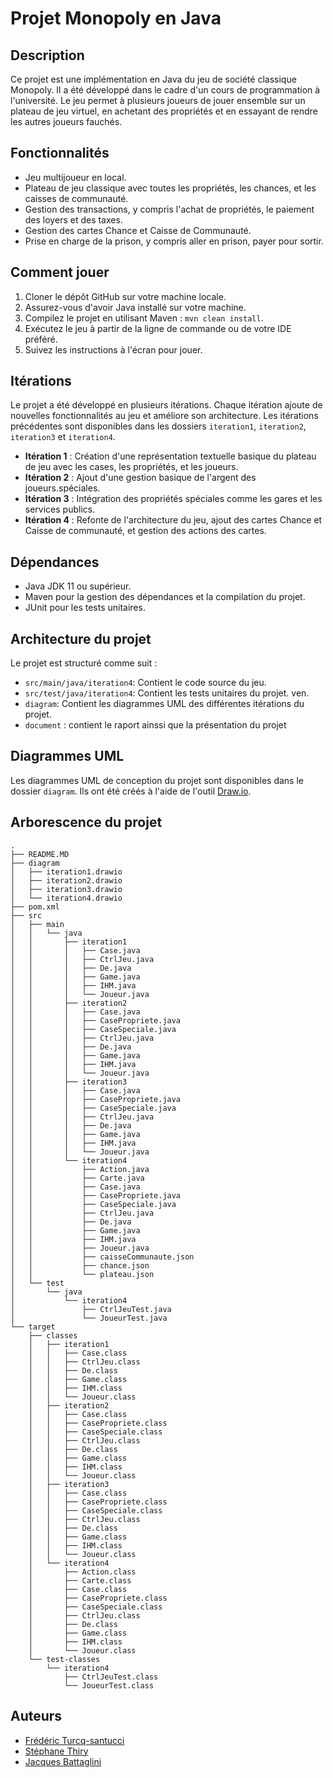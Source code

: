 # Projet Monopoly en Java

## Description

Ce projet est une implémentation en Java du jeu de société classique Monopoly. Il a été développé dans le cadre d'un cours de programmation à l'université. Le jeu permet à plusieurs joueurs de jouer ensemble sur un plateau de jeu virtuel, en achetant des propriétés et en essayant de rendre les autres joueurs fauchés.

## Fonctionnalités

- Jeu multijoueur en local.
- Plateau de jeu classique avec toutes les propriétés, les chances, et les caisses de communauté.
- Gestion des transactions, y compris l'achat de propriétés, le paiement des loyers et des taxes.
- Gestion des cartes Chance et Caisse de Communauté.
- Prise en charge de la prison, y compris aller en prison, payer pour sortir.

## Comment jouer

1. Cloner le dépôt GitHub sur votre machine locale.
2. Assurez-vous d'avoir Java installé sur votre machine.
3. Compilez le projet en utilisant Maven : `mvn clean install`.
4. Exécutez le jeu à partir de la ligne de commande ou de votre IDE préféré.
5. Suivez les instructions à l'écran pour jouer.

## Itérations

Le projet a été développé en plusieurs itérations. Chaque itération ajoute de nouvelles fonctionnalités au jeu et améliore son architecture. Les itérations précédentes sont disponibles dans les dossiers `iteration1`, `iteration2`, `iteration3` et `iteration4`.

- **Itération 1** : Création d'une représentation textuelle basique du plateau de jeu avec les cases, les propriétés, et les joueurs.
- **Itération 2** : Ajout d'une gestion basique de l'argent des joueurs.spéciales.
- **Itération 3** : Intégration des propriétés spéciales comme les gares et les services publics.
- **Itération 4** : Refonte de l'architecture du jeu, ajout des cartes Chance et Caisse de communauté, et gestion des actions des cartes.

## Dépendances

- Java JDK 11 ou supérieur.
- Maven pour la gestion des dépendances et la compilation du projet.
- JUnit pour les tests unitaires.


## Architecture du projet

Le projet est structuré comme suit :

- `src/main/java/iteration4`: Contient le code source du jeu.
- `src/test/java/iteration4`: Contient les tests unitaires du projet.
  ven.
- `diagram`: Contient les diagrammes UML des différentes itérations du projet.
- `document` : contient le raport ainssi que la présentation du projet

## Diagrammes UML

Les diagrammes UML de conception du projet sont disponibles dans le dossier `diagram`. Ils ont été créés à l'aide de l'outil [Draw.io](https://app.diagrams.net/).

## Arborescence du projet

```linux
.
├── README.MD
├── diagram
│   ├── iteration1.drawio
│   ├── iteration2.drawio
│   ├── iteration3.drawio
│   └── iteration4.drawio
├── pom.xml
├── src
│   ├── main
│   │   └── java
│   │       ├── iteration1
│   │       │   ├── Case.java
│   │       │   ├── CtrlJeu.java
│   │       │   ├── De.java
│   │       │   ├── Game.java
│   │       │   ├── IHM.java
│   │       │   └── Joueur.java
│   │       ├── iteration2
│   │       │   ├── Case.java
│   │       │   ├── CasePropriete.java
│   │       │   ├── CaseSpeciale.java
│   │       │   ├── CtrlJeu.java
│   │       │   ├── De.java
│   │       │   ├── Game.java
│   │       │   ├── IHM.java
│   │       │   └── Joueur.java
│   │       ├── iteration3
│   │       │   ├── Case.java
│   │       │   ├── CasePropriete.java
│   │       │   ├── CaseSpeciale.java
│   │       │   ├── CtrlJeu.java
│   │       │   ├── De.java
│   │       │   ├── Game.java
│   │       │   ├── IHM.java
│   │       │   └── Joueur.java
│   │       └── iteration4
│   │           ├── Action.java
│   │           ├── Carte.java
│   │           ├── Case.java
│   │           ├── CasePropriete.java
│   │           ├── CaseSpeciale.java
│   │           ├── CtrlJeu.java
│   │           ├── De.java
│   │           ├── Game.java
│   │           ├── IHM.java
│   │           ├── Joueur.java
│   │           ├── caisseCommunaute.json
│   │           ├── chance.json
│   │           └── plateau.json
│   └── test
│       └── java
│           └── iteration4
│               ├── CtrlJeuTest.java
│               └── JoueurTest.java
└── target
    ├── classes
    │   ├── iteration1
    │   │   ├── Case.class
    │   │   ├── CtrlJeu.class
    │   │   ├── De.class
    │   │   ├── Game.class
    │   │   ├── IHM.class
    │   │   └── Joueur.class
    │   ├── iteration2
    │   │   ├── Case.class
    │   │   ├── CasePropriete.class
    │   │   ├── CaseSpeciale.class
    │   │   ├── CtrlJeu.class
    │   │   ├── De.class
    │   │   ├── Game.class
    │   │   ├── IHM.class
    │   │   └── Joueur.class
    │   ├── iteration3
    │   │   ├── Case.class
    │   │   ├── CasePropriete.class
    │   │   ├── CaseSpeciale.class
    │   │   ├── CtrlJeu.class
    │   │   ├── De.class
    │   │   ├── Game.class
    │   │   ├── IHM.class
    │   │   └── Joueur.class
    │   └── iteration4
    │       ├── Action.class
    │       ├── Carte.class
    │       ├── Case.class
    │       ├── CasePropriete.class
    │       ├── CaseSpeciale.class
    │       ├── CtrlJeu.class
    │       ├── De.class
    │       ├── Game.class
    │       ├── IHM.class
    │       └── Joueur.class
    └── test-classes
        └── iteration4
            ├── CtrlJeuTest.class
            └── JoueurTest.class
```

## Auteurs

- [Frédéric Turcq-santucci](https://github.com/fturcq-santucci)
- [Stéphane Thiry](https://github.com/Stephanethr)
- [Jacques Battaglini](https://github.com/Heeko2b)
